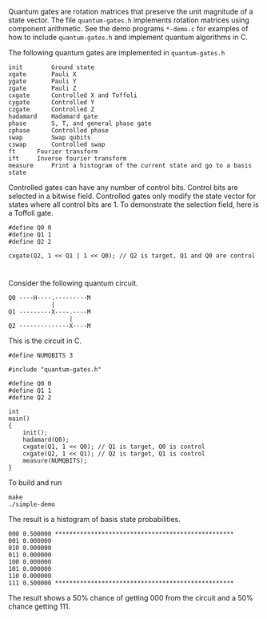 Quantum gates are rotation matrices that preserve the unit magnitude of a state
vector.
The file `quantum-gates.h` implements rotation matrices using component
arithmetic.
See the demo programs `*-demo.c` for examples of how to include
`quantum-gates.h` and implement quantum algorithms in C.

The following quantum gates are implemented in `quantum-gates.h`

```
init		Ground state
xgate		Pauli X
ygate		Pauli Y
zgate		Pauli Z
cxgate		Controlled X and Toffoli
cygate		Controlled Y
czgate		Controlled Z
hadamard	Hadamard gate
phase		S, T, and general phase gate
cphase		Controlled phase
swap		Swap qubits
cswap		Controlled swap
ft		Fourier transform
ift		Inverse fourier transform
measure		Print a histogram of the current state and go to a basis state
```

Controlled gates can have any number of control bits.
Control bits are selected in a bitwise field.
Controlled gates only modify the state vector for states
where all control bits are 1.
To demonstrate the selection field, here is a Toffoli gate.

```
#define Q0 0
#define Q1 1
#define Q2 2

cxgate(Q2, 1 << Q1 | 1 << Q0); // Q2 is target, Q1 and Q0 are control
```

#

Consider the following quantum circuit.

```
Q0 ----H----.---------M
            |
Q1 ---------X----.----M
                 |
Q2 --------------X----M
```

This is the circuit in C.

```
#define NUMQBITS 3

#include "quantum-gates.h"

#define Q0 0
#define Q1 1
#define Q2 2

int
main()
{
	init();
	hadamard(Q0);
	cxgate(Q1, 1 << Q0); // Q1 is target, Q0 is control
	cxgate(Q2, 1 << Q1); // Q2 is target, Q1 is control
	measure(NUMQBITS);
}
```

To build and run

```
make
./simple-demo
```

The result is a histogram of basis state probabilities.

```
000 0.500000 **************************************************
001 0.000000 
010 0.000000 
011 0.000000 
100 0.000000 
101 0.000000 
110 0.000000 
111 0.500000 **************************************************
```

The result shows a 50% chance of getting 000 from the circuit and a 50% chance getting 111.
